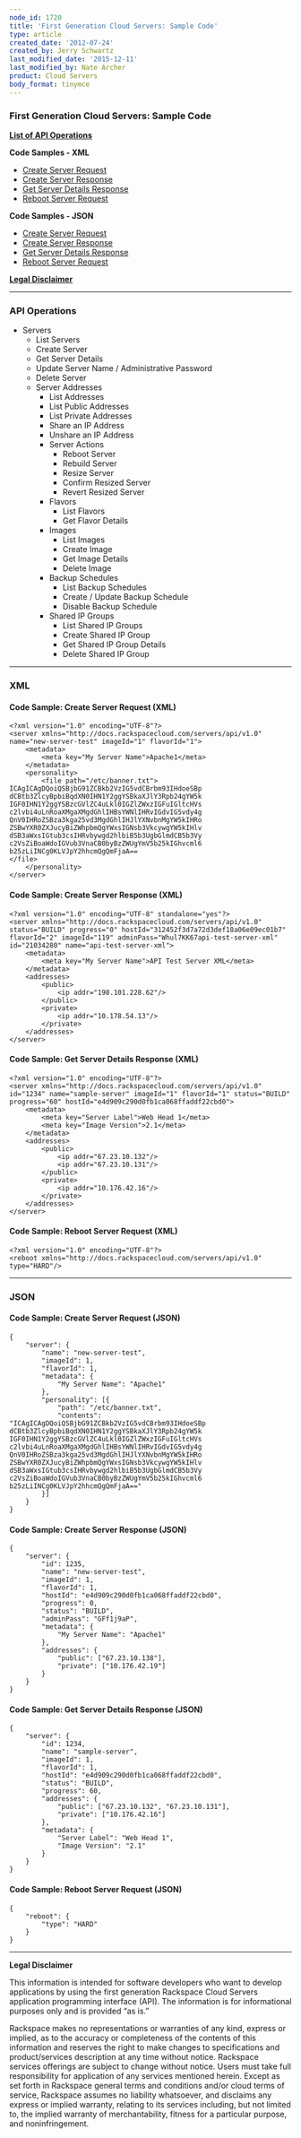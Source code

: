 ```yaml
---
node_id: 1720
title: 'First Generation Cloud Servers: Sample Code'
type: article
created_date: '2012-07-24'
created_by: Jerry Schwartz
last_modified_date: '2015-12-11'
last_modified_by: Nate Archer
product: Cloud Servers
body_format: tinymce
---
```


### First Generation Cloud Servers:  Sample Code

**[List of API Operations](#a1)**

**Code Samples - XML**

-   [Create Server Request](#a2)
-   [Create Server Response](#a3)
-   [Get Server Details Response](#a4)
-   [Reboot Server Request](#a5)

**Code Samples - JSON**

-   [Create Server Request](#a6)
-   [Create Server Response](#a7)
-   [Get Server Details Response](#a8)
-   [Reboot Server Request](#a9)

**[Legal Disclaimer](#a10)**

------------------------------------------------------------------------

### API Operations

-   Servers
    -   List Servers
    -   Create Server
    -   Get Server Details
    -   Update Server Name / Administrative Password
    -   Delete Server
    -   Server Addresses
        -   List Addresses
        -   List Public Addresses
        -   List Private Addresses
        -   Share an IP Address
        -   Unshare an IP Address
        -   Server Actions
            -   Reboot Server
            -   Rebuild Server
            -   Resize Server
            -   Confirm Resized Server
            -   Revert Resized Server
        -   Flavors
            -   List Flavors
            -   Get Flavor Details
        -   Images
            -   List Images
            -   Create Image
            -   Get Image Details
            -   Delete Image
        -   Backup Schedules
            -   List Backup Schedules
            -   Create / Update Backup Schedule
            -   Disable Backup Schedule
        -   Shared IP Groups
            -   List Shared IP Groups
            -   Create Shared IP Group
            -   Get Shared IP Group Details
            -   Delete Shared IP Group

------------------------------------------------------------------------

### XML

#### Code Sample: Create Server Request (XML)

    <?xml version="1.0" encoding="UTF-8"?>
    <server xmlns="http://docs.rackspacecloud.com/servers/api/v1.0" name="new-server-test" imageId="1" flavorId="1">
        <metadata>
            <meta key="My Server Name">Apache1</meta>
        </metadata>
        <personality>
            <file path="/etc/banner.txt">
    ICAgICAgDQoiQSBjbG91ZCBkb2VzIG5vdCBrbm93IHdoeSBp
    dCBtb3ZlcyBpbiBqdXN0IHN1Y2ggYSBkaXJlY3Rpb24gYW5k
    IGF0IHN1Y2ggYSBzcGVlZC4uLkl0IGZlZWxzIGFuIGltcHVs
    c2lvbi4uLnRoaXMgaXMgdGhlIHBsYWNlIHRvIGdvIG5vdy4g
    QnV0IHRoZSBza3kga25vd3MgdGhlIHJlYXNvbnMgYW5kIHRo
    ZSBwYXR0ZXJucyBiZWhpbmQgYWxsIGNsb3VkcywgYW5kIHlv
    dSB3aWxsIGtub3csIHRvbywgd2hlbiB5b3UgbGlmdCB5b3Vy
    c2VsZiBoaWdoIGVub3VnaCB0byBzZWUgYmV5b25kIGhvcml6
    b25zLiINCg0KLVJpY2hhcmQgQmFjaA==
    </file>
        </personality>
    </server>

#### Code Sample: Create Server Response (XML)

    <?xml version="1.0" encoding="UTF-8" standalone="yes"?>
    <server xmlns="http://docs.rackspacecloud.com/servers/api/v1.0" status="BUILD" progress="0" hostId="312452f3d7a72d3def18a06e09ec01b7" flavorId="2" imageId="119" adminPass="Whul7KK67api-test-server-xml" id="21034280" name="api-test-server-xml">
        <metadata>
            <meta key="My Server Name">API Test Server XML</meta>
        </metadata>
        <addresses>
            <public>
                <ip addr="198.101.228.62"/>
            </public>
            <private>
                <ip addr="10.178.54.13"/>
            </private>
        </addresses>
    </server>

#### Code Sample:  Get Server Details Response (XML)

    <?xml version="1.0" encoding="UTF-8"?>
    <server xmlns="http://docs.rackspacecloud.com/servers/api/v1.0" id="1234" name="sample-server" imageId="1" flavorId="1" status="BUILD" progress="60" hostId="e4d909c290d0fb1ca068ffaddf22cbd0">
        <metadata>
            <meta key="Server Label">Web Head 1</meta>
            <meta key="Image Version">2.1</meta>
        </metadata>
        <addresses>
            <public>
                <ip addr="67.23.10.132"/>
                <ip addr="67.23.10.131"/>
            </public>
            <private>
                <ip addr="10.176.42.16"/>
            </private>
        </addresses>
    </server>

#### Code Sample:  Reboot Server Request (XML)

    <?xml version="1.0" encoding="UTF-8"?>
    <reboot xmlns="http://docs.rackspacecloud.com/servers/api/v1.0" type="HARD"/>

------------------------------------------------------------------------

### JSON

#### Code Sample:  Create Server Request (JSON)

    {
        "server": {
            "name": "new-server-test",
            "imageId": 1,
            "flavorId": 1,
            "metadata": {
                "My Server Name": "Apache1"
            },
            "personality": [{
                "path": "/etc/banner.txt",
                "contents": "ICAgICAgDQoiQSBjbG91ZCBkb2VzIG5vdCBrbm93IHdoeSBp dCBtb3ZlcyBpbiBqdXN0IHN1Y2ggYSBkaXJlY3Rpb24gYW5k IGF0IHN1Y2ggYSBzcGVlZC4uLkl0IGZlZWxzIGFuIGltcHVs c2lvbi4uLnRoaXMgaXMgdGhlIHBsYWNlIHRvIGdvIG5vdy4g QnV0IHRoZSBza3kga25vd3MgdGhlIHJlYXNvbnMgYW5kIHRo ZSBwYXR0ZXJucyBiZWhpbmQgYWxsIGNsb3VkcywgYW5kIHlv dSB3aWxsIGtub3csIHRvbywgd2hlbiB5b3UgbGlmdCB5b3Vy c2VsZiBoaWdoIGVub3VnaCB0byBzZWUgYmV5b25kIGhvcml6 b25zLiINCg0KLVJpY2hhcmQgQmFjaA=="
            }]
        }
    }

#### Code Sample: Create Server Response (JSON)

    {
        "server": {
            "id": 1235,
            "name": "new-server-test",
            "imageId": 1,
            "flavorId": 1,
            "hostId": "e4d909c290d0fb1ca068ffaddf22cbd0",
            "progress": 0,
            "status": "BUILD",
            "adminPass": "GFf1j9aP",
            "metadata": {
                "My Server Name": "Apache1"
            },
            "addresses": {
                "public": ["67.23.10.138"],
                "private": ["10.176.42.19"]
            }
        }
    }

#### Code Sample:  Get Server Details Response (JSON)

    {
        "server": {
            "id": 1234,
            "name": "sample-server",
            "imageId": 1,
            "flavorId": 1,
            "hostId": "e4d909c290d0fb1ca068ffaddf22cbd0",
            "status": "BUILD",
            "progress": 60,
            "addresses": {
                "public": ["67.23.10.132", "67.23.10.131"],
                "private": ["10.176.42.16"]
            },
            "metadata": {
                "Server Label": "Web Head 1",
                "Image Version": "2.1"
            }
        }
    }

#### Code Sample:  Reboot Server Request (JSON)

    {
        "reboot": {
            "type": "HARD"
        }
    }

------------------------------------------------------------------------

**Legal Disclaimer**

This information is intended for software developers who want to develop
applications by using the first generation Rackspace Cloud Servers
application programming interface (API). The information is for
informational purposes only and is provided &ldquo;as is.&rdquo;

Rackspace makes no representations or warranties of any kind, express or
implied, as to the accuracy or completeness of the contents of this
information and reserves the right to make changes to specifications and
product/services description at any time without notice. Rackspace
services offerings are subject to change without notice. Users must take
full responsibility for application of any services mentioned herein.
Except as set forth in Rackspace general terms and conditions and/or
cloud terms of service, Rackspace assumes no liability whatsoever, and
disclaims any express or implied warranty, relating to its services
including, but not limited to, the implied warranty of merchantability,
fitness for a particular purpose, and noninfringement.

